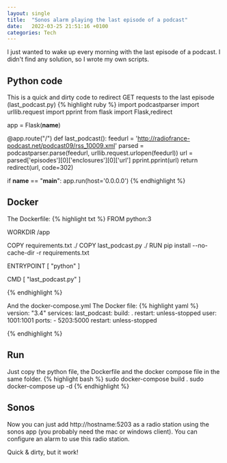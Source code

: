 ```yaml
---
layout: single
title:  "Sonos alarm playing the last episode of a podcast"
date:   2022-03-25 21:51:16 +0100
categories: Tech
---
```


I just wanted to wake up every morning with the last episode of a podcast. I didn't find any solution, so I wrote my own scripts.

## Python code
This is a quick and dirty code to redirect GET requests to the last episode (last_podcast.py)
{% highlight ruby %}
import podcastparser
import urllib.request
import pprint
from flask import Flask,redirect

app = Flask(__name__)

@app.route("/")
def last_podcast():
    feedurl = 'http://radiofrance-podcast.net/podcast09/rss_10009.xml'
    parsed = podcastparser.parse(feedurl, urllib.request.urlopen(feedurl))
    url = parsed['episodes'][0]['enclosures'][0]['url']
    pprint.pprint(url)
    return redirect(url, code=302)

if __name__ == "__main__":
    app.run(host='0.0.0.0')
{% endhighlight %}

## Docker
The Dockerfile:
{% highlight txt %}
FROM python:3

WORKDIR /app

COPY requirements.txt ./
COPY last_podcast.py ./
RUN pip install --no-cache-dir -r requirements.txt

ENTRYPOINT [ "python" ]

CMD [ "last_podcast.py" ]

{% endhighlight %}

And the docker-compose.yml
The Docker file:
{% highlight yaml %}
version: "3.4"
services:
  last_podcast:
    build: .
    restart: unless-stopped
    user: 1001:1001
    ports:
      - 5203:5000
    restart: unless-stopped

{% endhighlight %}

## Run
Just copy the python file, the Dockerfile and the docker compose file in the same folder.
{% highlight bash %}
sudo docker-compose build .
sudo docker-compose up -d
{% endhighlight %}

## Sonos
Now you can just add http://hostname:5203 as a radio station using the sonos app (you probably need the mac or windows client). 
You can configure an alarm to use this radio station.

Quick & dirty, but it work!
